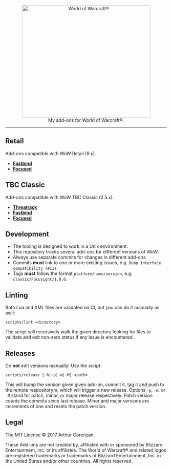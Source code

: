 <p align="center">
  <img src="https://user-images.githubusercontent.com/270076/120495363-036cc180-c393-11eb-89b7-19d7d84e0af8.png" width="401" height="351" alt="World of Warcraft®">
  <br />
  My add-ons for World of Warcraft®.
</p>

---

## Retail

Add-ons compatible with WoW Retail (9.x).

- [**Fastbind**](/retail/Fastbind)
- [**Focused**](/retail/Focused)

## TBC Classic

Add-ons compatible with WoW TBC Classic (2.5.x).

- [**Threatrack**](/classic/Threatrack)
- [**Fastbind**](/classic/Fastbind)
- [**Focused**](/classic/Focused)

## Development

- The tooling is designed to work in a Unix environment.
- This repository tracks several add-ons for different versions of WoW.
- Always use separate commits for changes in different add-ons.
- Commits **must** link to one or more existing issues, e.g. `Bump interface compatibility (#11)`.
- Tags **must** follow the format `platform/name/version`, e.g. `classic/Focusight/1.0.0`.

## Linting

Both Lua and XML files are validated on CI, but you can do it manually as well:

```shell
scripts/lint <directory>
```

The script will recursively walk the given directory looking for files to validate and exit non-zero status if any issue is encountered.

## Releases

Do **not** edit versions manually! Use the script:

```shell
scripts/release [-h|-p|-m|-M] <path>
```

This will bump the version given given add-on, commit it, tag it and push to the remote respositorym, which will trigger a new release. Options `-p`, `-m`, or `-M` stand for patch, minor, or major release respectively. Patch version counts the commits since last release. Minor and major versions are increments of one and resets the patch version.

## Legal

The MIT License © 2017 Arthur Corenzan

These Add-ons are not created by, affiliated with or sponsored by Blizzard Entertainment, Inc. or its affiliates. The World of Warcraft® and related logos are registered trademarks or trademarks of Blizzard Entertainment, Inc. in the United States and/or other countries. All rights reserved.
